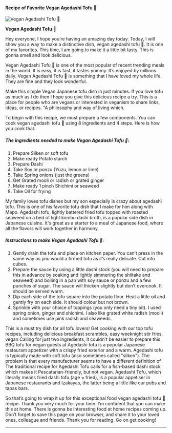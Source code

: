             

#### Recipe of Favorite Vegan Agedashi Tofu 🌱

![Vegan Agedashi Tofu 🌱](https://img-global.cpcdn.com/recipes/18024ae4dd4df42d/751x532cq70/vegan-agedashi-tofu-%f0%9f%8c%b1-recipe-main-photo.jpg)

**Vegan Agedashi Tofu 🌱**

Hey everyone, I hope you’re having an amazing day today. Today, I will show you a way to make a distinctive dish, vegan agedashi tofu 🌱. It is one of my favorites. This time, I am going to make it a little bit tasty. This is gonna smell and look delicious.

Vegan Agedashi Tofu 🌱 is one of the most popular of recent trending meals in the world. It is easy, it is fast, it tastes yummy. It’s enjoyed by millions daily. Vegan Agedashi Tofu 🌱 is something that I have loved my whole life. They are fine and they look wonderful.

Make this simple Vegan Japanese tofu dish in just minutes. If you love tofu as much as I do then I hope you give this delicious recipe a try. This is a place for people who are vegans or interested in veganism to share links, ideas, or recipes. "A philosophy and way of living which.

To begin with this recipe, we must prepare a few components. You can cook vegan agedashi tofu 🌱 using 8 ingredients and 4 steps. Here is how you cook that.

##### The ingredients needed to make Vegan Agedashi Tofu 🌱:

1.  Prepare Silken or soft tofu
2.  Make ready Potato starch
3.  Prepare Dashi
4.  Take Soy or ponzu (Yuzu, lemon or lime)
5.  Take Spring onions (just the greens)
6.  Get Grated mooli or radish or grated ginger
7.  Make ready 1 pinch Shichimi or seaweed
8.  Take Oil for frying

My family loves tofu dishes but my son especially is crazy about agedashi tofu. This is one of his favorite tofu dish that I make for him along with Mapo. Agedashi tofu, lightly battered fried tofu topped with roasted seaweed on a bed of light kombu dashi broth, is a popular side dish in Japanese cuisine. It's great as a starter to a meal of Japanese food, where all the flavors will work together in harmony.

##### Instructions to make Vegan Agedashi Tofu 🌱:

1.  Gently drain the tofu and place on kitchen paper. You can’t press in the same way as you would a firmed tofu as it’s really delicate. Cut into cubes.
2.  Prepare the sauce by using a little dashi stock (you will need to prepare this in advance by soaking and lightly simmering the shiitake and seaweed) and boiling in a pan with soy sauce or ponzu and a few punches of sugar. The sauce will thicken slightly but don’t overcook. It should be served warm.
3.  Dip each side of the tofu square into the potato flour. Heat a little oil and gently fry on each side. It should colour but not brown.
4.  Sprinkle with your choice of toppings (you only need a tiny bit). I used spring onion, ginger and shichimi. I also like grated white radish (mooli) and sometimes use pink radish and seaweeds.

This is a must try dish for all tofu lovers! Get cooking with our top tofu recipes, including delicious breakfast scrambles, easy weeknight stir fries, vegan Calling for just two ingredients, it couldn't be easier to prepare this BBQ tofu for vegan guests at Agedashi tofu is a popular Japanese restaurant appetizer with a crispy fried exterior and a warm. Agedashi tofu is typically made with soft tofu (also sometimes called "silken"). The problem is that every manufacturer seems to have a different definition of The traditional recipe for Agedashi Tofu calls for a fish-based dashi stock which makes it Pescatarian-friendly, but not vegan. Agedashi Tofu, which literally means fried dashi tofu (age = fried), is a popular appetiser in Japanese restaurants and Izakayas, the latter being a little like our pubs and tapas bars.

So that’s going to wrap it up for this exceptional food vegan agedashi tofu 🌱 recipe. Thank you very much for your time. I’m confident that you can make this at home. There is gonna be interesting food at home recipes coming up. Don’t forget to save this page on your browser, and share it to your loved ones, colleague and friends. Thank you for reading. Go on get cooking!

* * *